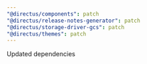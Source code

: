 ```yaml
---
"@directus/components": patch
"@directus/release-notes-generator": patch
"@directus/storage-driver-gcs": patch
"@directus/themes": patch
---
```


Updated dependencies
